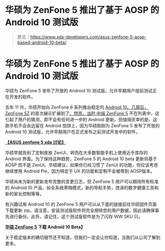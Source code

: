 # 华硕为 ZenFone 5 推出了基于 AOSP 的 Android 10 测试版

> 原文：<https://www.xda-developers.com/asus-zenfone-5-aosp-based-android-10-beta/>

# 华硕为 ZenFone 5 推出了基于 AOSP 的 Android 10 测试版

华硕为 ZenFone 5 发布了开放的 Android 10 测试版，允许早期用户提前测试正在开发的软件。

去年 11 月，华硕开始向 ZenFone 6 系列推出稳定的 [Android 10。几周后，ZenFone 5Z](https://www.xda-developers.com/asus-zenfone-6-android-10-update/) 的首次展示扩展到了[。然而，当时,](https://www.xda-developers.com/asus-rolls-out-stable-android-10-update-zenfone-5z/)[中端 ZenFone 5](https://www.xda-developers.com/asus-5q-asus-5-asus-5z-asus-max-m1/) 不在列表中，这引起了用户的猜测，即不会有任何进一步的 Android 更新。但值得庆幸的是，这款手机不会永远留在 Android 馅饼上，因为华硕刚刚为 ZenFone 5 发布了开放的 Android 10 测试版，允许早期用户在正式发布之前测试开发中的软件。

**[【ASUS zenfone 5 xda 讨论】](https://forum.xda-developers.com/t/zenfone-5-2018)**

华硕早就告别了定制皮肤 ZenUI，转而在大多数智能手机上使用近乎库存的 Android 界面。为了保持这种趋势，ZenFone 5 的 Android 10 beta 更新将基于 AOSP 而不是 ZenUI。华硕建议，如果你已经习惯了 ZenUI 的功能，你应该考虑继续使用 Android Pie，因为特定于 UX 的功能和定制不会被带到 AOSP‌版本。

华硕尚未为新的更新发布完整的变更日志，但 ZenFone 5 用户可以期待所有标准的 Android 10 产品，如全系统黑暗模式，新的导航手势，改进的数字健康工具和新的家长控制等等。

有兴趣试用 Android 10 的 ZenFone 5 用户可以从下面的链接前往华硕固件页面下载更新 zip。请注意，安装测试版软件将完全擦除您的用户数据，因此请确保事先进行备份。此外，请记住，这个测试版软件是为了闪存 WW‌ SKU 只。

**[华硕 ZenFone 5](https://www.asus.com/us/supportonly/ZenFone%205%20(ZE620KL)/HelpDesk_BIOS/) 下载 Android 10 Beta】**

关于稳定版本的确切细节还不知道，但我们一定会让你知道，当我们从公司了解到更多。